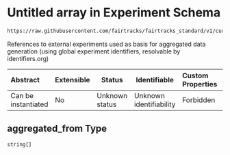 # Untitled array in Experiment Schema

```txt
https://raw.githubusercontent.com/fairtracks/fairtracks_standard/v1/current/json/schema/fairtracks_experiment.schema.json#/properties/aggregated_from
```

References to external experiments used as basis for aggregated data generation (using global experiment identifiers, resolvable by identifiers.org)


| Abstract            | Extensible | Status         | Identifiable            | Custom Properties | Additional Properties | Access Restrictions | Defined In                                                                                                     |
| :------------------ | ---------- | -------------- | ----------------------- | :---------------- | --------------------- | ------------------- | -------------------------------------------------------------------------------------------------------------- |
| Can be instantiated | No         | Unknown status | Unknown identifiability | Forbidden         | Allowed               | none                | [fairtracks_experiment.schema.json\*](../json/schema/fairtracks_experiment.schema.json "open original schema") |

## aggregated_from Type

`string[]`
